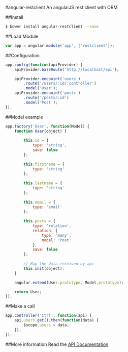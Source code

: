 #angular-restclient
An angularJS rest client with ORM

##Install
```sh
$ bower install angular-restclient --save
```

##Load Module
```js
var app = angular.module('app', ['restclient']);
```

##Configuration
```js
app.config(function(apiProvider) {
    apiProvider.baseRoute('http://localhost/api');

    apiProvider.endpoint('users')
        .route('/users/:id/:controller')
        .model('User');
    apiProvider.endpoint('posts')
        .route('/posts/:id')
        .model('Post');
});
```

##Model example
```js
app.factory('User', function(Model) {
    function User(object) {
    
        this.id = {
            type: 'string',
            save: false
        };
        
        this.firstname = {
            type: 'string'
        };
        
        this.lastname = {
            type: 'string'
        };
        
        this.email = {
            type: 'email'
        };
        
        this.posts = {
            type: 'relation',
            relation: {
                type: 'many',
                model: 'Post'
            },
            save: false
        };
        
        // Map the data received by api
        this.init(object);
    }

    angular.extend(User.prototype, Model.prototype);

    return User;
});
```

##Make a call
```js
app.controller('Ctrl', function(api) {
    api.users.get().then(function(data) {
        $scope.users = data;
    });
});
```

##More information
Read the [API Documentation](blob/master/doc/md/angular-restclient.md)
